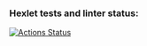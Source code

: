 ### Hexlet tests and linter status:
[![Actions Status](https://github.com/Dbeklemyshev/java-project-lvl2/workflows/hexlet-check/badge.svg)](https://github.com/Dbeklemyshev/java-project-lvl2/actions)